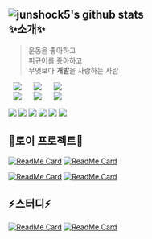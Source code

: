 ![junshock5's github stats](https://github-readme-stats.vercel.app/api?username=junshock5&show_icons=true&theme=synthwave&bg_color=#3399ff)   
✨소개✨
---
> 운동을 좋아하고   
> 피규어를 좋아하고    
> 무엇보다 **개발**을 사랑하는 사람   
<a href="https://junshock5.tistory.com">
<img src="http://img.shields.io/badge/-Tech%20Blog-green?style=flat&logo=Bloglovin&link=https://junshock5.tistory.com/"
style="height : auto; margin-left : 10px; margin-right : 10px;"/></a>
<a href="https://www.instagram.com/junshock5/">
<img src="http://img.shields.io/badge/-Instagram-black?style=flat&logo=Instagram&link=https://www.instagram.com/junshock5/"
style="height : auto; margin-left : 10px; margin-right : 10px;"/></a>
<a href="https://www.youtube.com/channel/UCh-dFXA3RIuKQTX3oy6Smgw/videos?view=0&sort=dd&shelf_id=0">
<img src="http://img.shields.io/badge/-YouTube-red?style=flat&logo=youtube&link=https://www.instagram.com/junshock5/"
style="height : auto; margin-left : 10px; margin-right : 10px;"/></a>    
<br/>
<a href="https://junshock5.tistory.com/133?category=847028">
<img src="http://img.shields.io/badge/-article1-purple?style=flat&logo=Blogger&link=https://junshock5.tistory.com/"
style="height : auto; margin-left : 10px; margin-right : 10px;"/></a>
<a href="https://blog.naver.com/algorithmjobs/221330188916">
<img src="http://img.shields.io/badge/-article2-blue?style=flat&logo=Blogger&link=https://junshock5.tistory.com/"
style="height : auto; margin-left : 10px; margin-right : 10px;"/></a>
<a href="https://jusingame.cafe24.com/xe/5958">
<img src="http://img.shields.io/badge/-article3-yellow?style=flat&logo=Blogger&link=https://junshock5.tistory.com/"
style="height : auto; margin-left : 10px; margin-right : 10px;"/></a>





<img src="https://img.shields.io/badge/Java-3766AB?style=flat-square&logo=Java&logoColor=white"/></a>
<img src="https://img.shields.io/badge/SpringBoot-3766AB?style=flat-square&logo=SpringBoot&logoColor=white"/></a>
<img src="https://img.shields.io/badge/Mysql-3766AB?style=flat-square&logo=Mysql&logoColor=white"/></a>
<img src="https://img.shields.io/badge/Python-3766AB?style=flat-square&logo=C#&logoColor=white"/></a>
<img src="https://img.shields.io/badge/Python-3766AB?style=flat-square&logo=.NET&logoColor=white"/></a>
<img src="https://img.shields.io/badge/Python-3766AB?style=flat-square&logo=C++&logoColor=white"/></a>

🌱토이 프로젝트🌱
---
[![ReadMe Card](https://github-readme-stats.vercel.app/api/pin/?username=junshock5&repo=inflearnJpa&show_icons=true&theme=dark&bg_color=FFFFFF)](https://github.com/junshock5/inflearnJpa)
[![ReadMe Card](https://github-readme-stats.vercel.app/api/pin/?username=junshock5&repo=used-market-server&show_icons=true&theme=dark&bg_color=FFFFFF)](https://github.com/junshock5/used-market-server)

[![ReadMe Card](https://github-readme-stats.vercel.app/api/pin/?username=junshock5&repo=coupon&show_icons=true&theme=dark&bg_color=FFFFFF)](https://github.com/junshock5/coupon)
[![ReadMe Card](https://github-readme-stats.vercel.app/api/pin/?username=junshock5&repo=mini-WAS&show_icons=true&theme=dark&bg_color=FFFFFF)](https://github.com/junshock5/mini-WAS)

⚡스터디⚡
---
[![ReadMe Card](https://github-readme-stats.vercel.app/api/pin/?username=junshock5&repo=toby-spring-study&show_icons=true&theme=dark&bg_color=EDF1FF)](https://github.com/junshock5/toby-spring-study)
[![ReadMe Card](https://github-readme-stats.vercel.app/api/pin/?username=junshock5&repo=docker_kubernetes&show_icons=true&theme=dark&bg_color=EDF1FF)](https://github.com/junshock5/docker_kubernetes)
<!--
**junshock5/junshock5** is a ✨ _special_ ✨ repository because its `README.md` (this file) appears on your GitHub profile.

Here are some ideas to get you started:

- 🔭 I’m currently working on ...
- 🌱 I’m currently learning ...
- 👯 I’m looking to collaborate on ...
- 🤔 I’m looking for help with ...
- 💬 Ask me about ...
- 📫 How to reach me: ...
- 😄 Pronouns: ...
- ⚡ Fun fact: ...
-->
